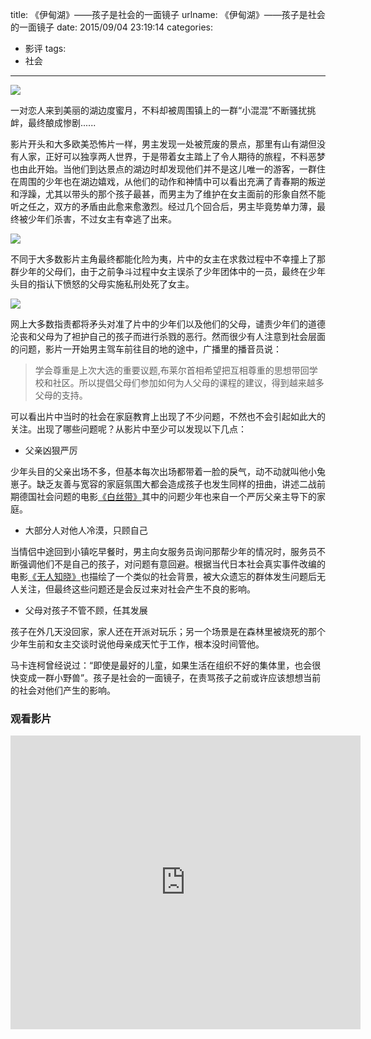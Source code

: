 title: 《伊甸湖》——孩子是社会的一面镜子
urlname: 《伊甸湖》——孩子是社会的一面镜子
date: 2015/09/04 23:19:14
categories:
- 影评
tags:
- 社会

---
![](https://image.covertness.me/yidianhu_p2258942961.jpg)

一对恋人来到美丽的湖边度蜜月，不料却被周围镇上的一群“小混混”不断骚扰挑衅，最终酿成惨剧......
<!-- more -->

影片开头和大多欧美恐怖片一样，男主发现一处被荒废的景点，那里有山有湖但没有人家，正好可以独享两人世界，于是带着女主踏上了令人期待的旅程，不料恶梦也由此开始。当他们到达景点的湖边时却发现他们并不是这儿唯一的游客，一群住在周围的少年也在湖边嬉戏，从他们的动作和神情中可以看出充满了青春期的叛逆和浮躁，尤其以带头的那个孩子最甚，而男主为了维护在女主面前的形象自然不能听之任之，双方的矛盾由此愈来愈激烈。经过几个回合后，男主毕竟势单力薄，最终被少年们杀害，不过女主有幸逃了出来。

![](https://image.covertness.me/yidianhu_p1502653609.jpg)

不同于大多数影片主角最终都能化险为夷，片中的女主在求救过程中不幸撞上了那群少年的父母们，由于之前争斗过程中女主误杀了少年团体中的一员，最终在少年头目的指认下愤怒的父母实施私刑处死了女主。

![](https://image.covertness.me/yidianhu_p1732386921.jpg)

网上大多数指责都将矛头对准了片中的少年们以及他们的父母，谴责少年们的道德沦丧和父母为了袒护自己的孩子而进行杀戮的恶行。然而很少有人注意到社会层面的问题，影片一开始男主驾车前往目的地的途中，广播里的播音员说：
> 学会尊重是上次大选的重要议题,布莱尔首相希望把互相尊重的思想带回学校和社区。所以提倡父母们参加如何为人父母的课程的建议，得到越来越多父母的支持。

可以看出片中当时的社会在家庭教育上出现了不少问题，不然也不会引起如此大的关注。出现了哪些问题呢？从影片中至少可以发现以下几点：

- 父亲凶狠严厉

少年头目的父亲出场不多，但基本每次出场都带着一脸的戾气，动不动就叫他小兔崽子。缺乏友善与宽容的家庭氛围大都会造成孩子也发生同样的扭曲，讲述二战前期德国社会问题的电影[《白丝带》](http://movie.douban.com/subject/2464346/)其中的问题少年也来自一个严厉父亲主导下的家庭。

- 大部分人对他人冷漠，只顾自己

当情侣中途回到小镇吃早餐时，男主向女服务员询问那帮少年的情况时，服务员不断强调他们不是自己的孩子，对问题有意回避。根据当代日本社会真实事件改编的电影[《无人知晓》](http://covertness.me/2015/05/21/%E3%80%8A%E6%97%A0%E4%BA%BA%E7%9F%A5%E6%99%93%E3%80%8B%E2%80%94%E2%80%94%E5%B0%8F%E5%B0%8F%E7%9A%84%E6%A3%BA%E6%9D%90%EF%BC%8C%E5%AE%89%E9%9D%99%E7%9A%84%E5%AD%A9%E5%AD%90/)也描绘了一个类似的社会背景，被大众遗忘的群体发生问题后无人关注，但最终这些问题还是会反过来对社会产生不良的影响。

- 父母对孩子不管不顾，任其发展

孩子在外几天没回家，家人还在开派对玩乐；另一个场景是在森林里被烧死的那个少年生前和女主交谈时说他母亲成天忙于工作，根本没时间管他。

马卡连柯曾经说过：“即使是最好的儿童，如果生活在组织不好的集体里，也会很快变成一群小野兽”。孩子是社会的一面镜子，在责骂孩子之前或许应该想想当前的社会对他们产生的影响。

### 观看影片
<iframe src="http://www.56.com/iframe/NDg1NDEzMTI" width="560" height="470" frameborder="0" allowfullscreen=""></iframe>